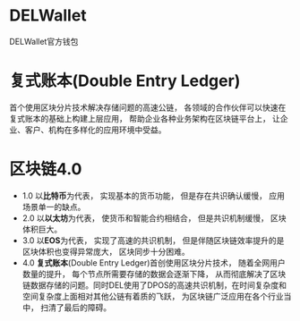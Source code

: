 # DELWallet
DELWallet官方钱包

# 复式账本(Double Entry Ledger)
首个使用区块分片技术解决存储问题的高速公链， 各领域的合作伙伴可以快速在复式账本的基础上构建上层应用， 帮助企业各种业务架构在区块链平台上， 让企业、客户、机构在多样化的应用环境中受益。

# 区块链4.0
* 1.0 以**比特币**为代表， 实现基本的货币功能， 但是存在共识确认缓慢， 应用场景单一的缺点。
* 2.0 以**以太坊**为代表， 使货币和智能合约相结合， 但是共识机制缓慢， 区块体积巨大。
* 3.0 以**EOS**为代表， 实现了高速的共识机制， 但是伴随区块链效率提升的是区块体积也变得异常庞大， 区块同步十分困难。
* 4.0 **复式账本**(Double Entry Ledger)首创使用区块分片技术， 随着全网用户数量的提升， 每个节点所需要存储的数据会逐渐下降， 从而彻底解决了区块链数据存储的问题。同时DEL使用了DPOS的高速共识机制，在时间复杂度和空间复杂度上面相对其他公链有着质的飞跃， 为区块链广泛应用在各个行业当中， 扫清了最后的障碍。
